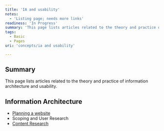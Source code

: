 ```yaml
---
title: 'IA and usability'
notes:
  - 'Listing page; needs more links'
readiness: 'In Progress'
summary: 'This page lists articles related to the theory and practice of information architecture and usability.'
tags:
  - Basic
  - Pages
uri: 'concepts/ia and usability'

---
```

## Summary

This page lists articles related to the theory and practice of information architecture and usability.

## Information Architecture

-   [Planning a website](/concepts/information_architecture/planning_a_website)
-   Scoping and User Research
-   [Content Research](/concepts/information_architecture/content_research)

